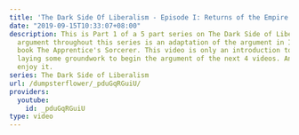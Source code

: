 ```yaml
---
title: 'The Dark Side Of Liberalism - Episode I: Returns of the Empire'
date: "2019-09-15T10:33:07+08:00"
description: This is Part 1 of a 5 part series on The Dark Side of Liberalism. The
  argument throughout this series is an adaptation of the argument in Ishay Landa's
  book The Apprentice's Sorcerer. This video is only an introduction to this series,
  laying some groundwork to begin the argument of the next 4 videos. Anyway hope you
  enjoy it.
series: The Dark Side of Liberalism
url: /dumpsterflower/_pduGqRGuiU/
providers:
  youtube:
    id: _pduGqRGuiU
type: video
---
```

